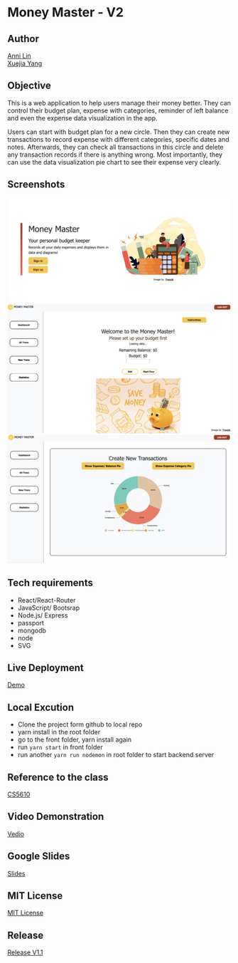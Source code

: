 # Money Master - V2

## Author
[Anni Lin](https://github.com/Annie0207)  
[Xuejia Yang](https://github.com/SixTRaps)

## Objective
This is a web application to help users manage their money better. They can control their budget plan, expense with categories, reminder of left balance and even the expense data visualization in the app.

Users can start with budget plan for a new circle. Then they can create new transactions to record expense with different categories, specific dates and notes. Afterwards, they can check all transactions in this circle and delete any transaction records if there is anything wrong. Most importantly, they can use the data visualization pie chart to see their expense very clearly.

## Screenshots
![HomePage](https://github.com/SixTRaps/moneymaster-v2/blob/main/front/src/images/Homepage.png)
![Dashboard Page](https://github.com/SixTRaps/moneymaster-v2/blob/main/front/src/images/dashboard.png)
![Data Visualization Page](https://github.com/SixTRaps/moneymaster-v2/blob/main/front/src/images/pie2.png)

## Tech requirements
* React/React-Router
* JavaScript/ Bootsrap
* Node.js/ Express
* passport
* mongodb
* node
* SVG

## Live Deployment
[Demo](https://moneymaster-v2.herokuapp.com/)

## Local Excution 
* Clone the project form github to local repo
* yarn install in the root folder
* go to the front folder, yarn install again
* run `yarn start` in front folder
* run another `yarn run nodemon` in root folder to start backend server

## Reference to the class
[CS5610](https://johnguerra.co/classes/webDevelopment_fall_2021/)

## Video Demonstration
[Vedio](https://youtu.be/YctKTCVArGQ)

## Google Slides
[Slides](https://docs.google.com/presentation/d/1ULFZpBVP6Q69mi3TDJt6Q-axsghSmW2P4ZVARuTo0EY/edit?usp=sharing)

## MIT License
[MIT License](https://github.com/SixTRaps/moneymaster-v2/blob/main/LICENSE)

## Release
[Release V1.1]()
